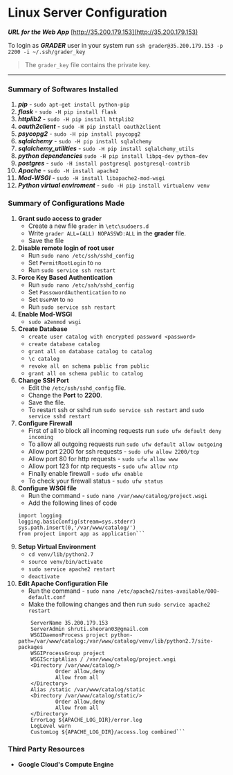 # Linux Server Configuration

**_URL for the Web App_**
[http://35.200.179.153](http://35.200.179.153)

To login as **_GRADER_** user in your system run
`ssh grader@35.200.179.153 -p 2200 -i ~/.ssh/grader_key`
 > The `grader_key` file contains the private key.
---
### Summary of Softwares Installed
1. **_pip_** - `sudo apt-get install python-pip`
2. **_flask_** - `sudo -H pip install flask`
3. **_httplib2_** - `sudo -H pip install httplib2`
4. **_oauth2client_** - `sudo -H pip install oauth2client`
5. **_psycopg2_** - `sudo -H pip install psycopg2`
6. **_sqlalchemy_** - `sudo -H pip install sqlalchemy`
7. **_sqlalchemy_utilities_** - `sudo -H pip install sqlalchemy_utils`
8. **_python dependencies_**  `sudo -H pip install libpq-dev python-dev`
9. **_postgres_** - `sudo -H install postgresql postgresql-contrib`
10. **_Apache_** - `sudo -H install apache2`
11. **_Mod-WSGI_** - `sudo -H install libapache2-mod-wsgi`
12. **_Python virtual enviroment_** - `sudo -H pip install virtualenv venv`

### Summary of Configurations Made
1. **Grant __sudo__ access to __grader__**
	* Create a new file `grader` in `\etc\sudoers.d`
	* Write `grader ALL=(ALL) NOPASSWD:ALL` in the **grader** file.
	* Save the file
2. **Disable remote login of root user**
	* Run `sudo nano /etc/ssh/sshd_config`
	* Set `PermitRootLogin` to `no`
	* Run `sudo service ssh restart`  
3. **Force Key Based Authentication**
	* Run `sudo nano /etc/ssh/sshd_config`
	* Set `PassowordAuthentication` to `no`
	* Set `UsePAM` to `no`
	* Run `sudo service ssh restart`  
4. **Enable Mod-WSGI**
	* `sudo a2enmod wsgi`  
5. **Create Database** 
	* `create user catalog with encrypted password <password>`
	* `create database catalog`
	* `grant all on database catalog to catalog`
	* `\c catalog`
	* `revoke all on schema public from public`
	* `grant all on schema public to catalog`  
6. **Change SSH Port**
	* Edit the `/etc/ssh/sshd_config` file.
	* Change the __Port__ to __2200__.
	* Save the file.
	* To restart ssh or sshd run `sudo service ssh restart` and `sudo service sshd restart`  
7. **Configure Firewall**
	* First of all to block all incoming requests run `sudo ufw default deny incoming`
	* To allow all outgoing requests run `sudo ufw default allow outgoing`
	* Allow port 2200 for ssh requests - `sudo ufw allow 2200/tcp`
	* Allow port 80 for http requests - `sudo ufw allow www`
	* Allow port 123 for ntp requests - `sudo ufw allow ntp`
	* Finally enable firewall - `sudo ufw enable`
	* To check your firewall status - `sudo ufw status`  
8. **Configure WSGI file**
	* Run the command - `sudo nano /var/www/catalog/project.wsgi`
	* Add the following lines of code
	```import sys
	import logging
	logging.basicConfig(stream=sys.stderr)
	sys.path.insert(0,'/var/www/catalog/')  
	from project import app as application```  
9. **Setup Virtual Environment**
	* `cd venv/lib/python2.7`
	* `source venv/bin/activate`
	* `sudo service apache2 restart`
	* `deactivate`  
10. **Edit Apache Configuration File**
	* Run the command - `sudo nano /etc/apache2/sites-available/000-default.conf`
	* Make the following changes and then run `sudo service apache2 restart`
	```<VirtualHost *:80>
        ServerName 35.200.179.153  
        ServerAdmin shruti.sheoran03@gmail.com
        WSGIDaemonProcess project python-path=/var/www/catalog:/var/www/catalog/venv/lib/python2.7/site-packages
        WSGIProcessGroup project
        WSGIScriptAlias / /var/www/catalog/project.wsgi  
        <Directory /var/www/catalog/>
                Order allow,deny
                Allow from all
        </Directory>
        Alias /static /var/www/catalog/static
        <Directory /var/www/catalog/static/>
                Order allow,deny
                Allow from all
        </Directory>
        ErrorLog ${APACHE_LOG_DIR}/error.log
        LogLevel warn
        CustomLog ${APACHE_LOG_DIR}/access.log combined```  

### Third Party Resources
* __Google Cloud's Compute Engine__